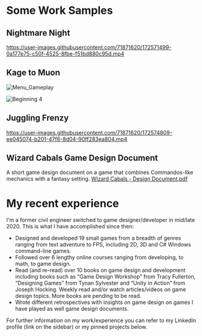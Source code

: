 # Some Work Samples
## Nightmare Night

https://user-images.githubusercontent.com/71871620/172571499-0a177e75-c50f-4525-8fbe-f51bd880c95d.mp4


## Kage to Muon

![Menu_Gameplay](https://user-images.githubusercontent.com/71871620/129698933-cf032096-167e-47ec-b380-885b656877ab.gif)

![Beginning 4](https://user-images.githubusercontent.com/71871620/129920802-d4dca8b3-5597-46ed-bdaa-1a6b729df60a.png)


## Juggling Frenzy

https://user-images.githubusercontent.com/71871620/172574809-ee045074-b201-47f6-8d04-90ff283ea804.mp4


## Wizard Cabals Game Design Document

A short game design document on a game that combines Commandos-like mechanics with a fantasy setting. 
[Wizard Cabals - Design Document.pdf](https://github.com/OuterGazer/OuterGazer/files/8860091/Wizard.Cabals.-.Design.Document.pdf)



# My recent experience

I'm a former civil engineer switched to game designer/developer in mid/late 2020. This is what I have accomplished since then:

- Designed and developed 19 small games from a breadth of genres ranging from text adventure to FPS, including 2D, 3D and C# Windows command-line games.
- Followed over 6 lengthy online courses ranging from developing, to math, to game design.
- Read (and re-read) over 10 books on game design and development including books such as “Game Design Workshop” from Tracy Fullerton, “Designing Games” from Tynan Sylvester and “Unity in Action” from Joseph Hocking. Weekly read and/or watch articles/videos on game design topics. More books are pending to be read.
- Wrote different retrospectives with insights on game design on games I have played as well game design documents.

For further information on my work/experience you can refer to my LinkedIn profile (link on the sidebar) or my pinned projects below.
